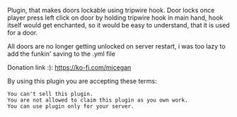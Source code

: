 Plugin, that makes doors lockable using tripwire hook.
Door locks once player press left click on door by holding tripwire hook in main hand, hook itself would get enchanted, so it would be easy to understand, that it is used for a door.

All doors are no longer getting unlocked on server restart, i was too lazy to add the funkin' saving to the .yml file

Donation link :): https://ko-fi.com/micegan

By using this plugin you are accepting these terms:

    You can't sell this plugin.
    You are not allowed to claim this plugin as you own work.
    You can use plugin only for your server.
